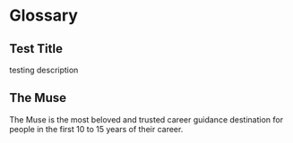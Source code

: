 # Glossary

## Test Title

testing description

## The Muse

The Muse is the most beloved and trusted career guidance destination for people in the first 10 to 15 years of their career.